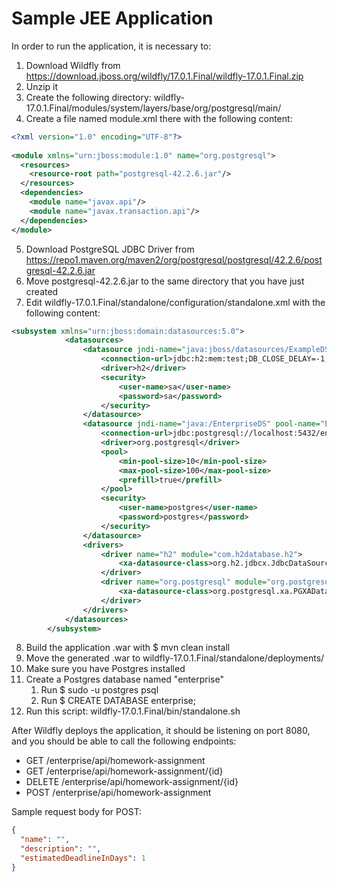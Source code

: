 # Sample JEE Application

In order to run the application, it is necessary to:
1. Download Wildfly from https://download.jboss.org/wildfly/17.0.1.Final/wildfly-17.0.1.Final.zip
2. Unzip it
3. Create the following directory: wildfly-17.0.1.Final/modules/system/layers/base/org/postgresql/main/
4. Create a file named module.xml there with the following content:
```xml
<?xml version="1.0" encoding="UTF-8"?>
 
<module xmlns="urn:jboss:module:1.0" name="org.postgresql">
  <resources>
    <resource-root path="postgresql-42.2.6.jar"/>
  </resources>
  <dependencies>
    <module name="javax.api"/>
	<module name="javax.transaction.api"/>
  </dependencies>
</module>
```
5. Download PostgreSQL JDBC Driver from https://repo1.maven.org/maven2/org/postgresql/postgresql/42.2.6/postgresql-42.2.6.jar
6. Move postgresql-42.2.6.jar to the same directory that you have just created
7. Edit wildfly-17.0.1.Final/standalone/configuration/standalone.xml with the following content:
```xml
<subsystem xmlns="urn:jboss:domain:datasources:5.0">
            <datasources>
                <datasource jndi-name="java:jboss/datasources/ExampleDS" pool-name="ExampleDS" enabled="true" use-java-context="true" statistics-enabled="${wildfly.datasources.statistics-enabled:${wildfly.statistics-enabled:false}}">
                    <connection-url>jdbc:h2:mem:test;DB_CLOSE_DELAY=-1;DB_CLOSE_ON_EXIT=FALSE</connection-url>
                    <driver>h2</driver>
                    <security>
                        <user-name>sa</user-name>
                        <password>sa</password>
                    </security>
                </datasource>
                <datasource jndi-name="java:/EnterpriseDS" pool-name="EnterpriseDS" enabled="true" use-java-context="true">
                    <connection-url>jdbc:postgresql://localhost:5432/enterprise</connection-url>
                    <driver>org.postgresql</driver>
                    <pool>
                        <min-pool-size>10</min-pool-size>
                        <max-pool-size>100</max-pool-size>
                        <prefill>true</prefill>
                    </pool>
                    <security>
                        <user-name>postgres</user-name>
                        <password>postgres</password>
                    </security>
                </datasource>
                <drivers>
                    <driver name="h2" module="com.h2database.h2">
                        <xa-datasource-class>org.h2.jdbcx.JdbcDataSource</xa-datasource-class>
                    </driver>
                    <driver name="org.postgresql" module="org.postgresql">
                        <xa-datasource-class>org.postgresql.xa.PGXADataSource</xa-datasource-class>
                    </driver>
                </drivers>
            </datasources>
        </subsystem>
```
8. Build the application .war with $ mvn clean install
9. Move the generated .war to wildfly-17.0.1.Final/standalone/deployments/
10. Make sure you have Postgres installed
11. Create a Postgres database named "enterprise"
    1. Run $ sudo -u postgres psql
    2. Run $ CREATE DATABASE enterprise;
12. Run this script: wildfly-17.0.1.Final/bin/standalone.sh

After Wildfly deploys the application, it should be listening on port 8080, and you should be able to call the following endpoints:

- GET /enterprise/api/homework-assignment
- GET /enterprise/api/homework-assignment/{id}
- DELETE /enterprise/api/homework-assignment/{id}
- POST /enterprise/api/homework-assignment

Sample request body for POST:
```json
{
  "name": "",
  "description": "",
  "estimatedDeadlineInDays": 1
}
```
